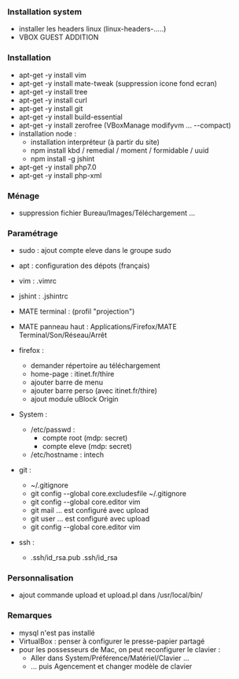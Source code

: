 ### Installation system
* installer les headers linux (linux-headers-.....)
* VBOX GUEST ADDITION

### Installation
* apt-get -y install vim
* apt-get -y install mate-tweak (suppression icone fond ecran)
* apt-get -y install tree
* apt-get -y install curl
* apt-get -y install git
* apt-get -y install build-essential
* apt-get -y install zerofree (VBoxManage modifyvm ... --compact)
* installation node :
    * installation interpréteur (à partir du site)
    * npm install kbd / remedial / moment / formidable / uuid
    * npm install -g jshint
* apt-get -y install php7.0
* apt-get -y install php-xml

### Ménage
* suppression fichier Bureau/Images/Téléchargement ...

### Paramétrage
* sudo : ajout compte eleve dans le groupe sudo
* apt : configuration des dépots (français)
* vim : .vimrc
* jshint : .jshintrc
* MATE terminal : (profil "projection")
* MATE panneau haut : Applications/Firefox/MATE Terminal/Son/Réseau/Arrêt
* firefox :
    * demander répertoire au téléchargement
    * home-page : itinet.fr/thire
    * ajouter barre de menu
    * ajouter barre perso (avec itinet.fr/thire)
    * ajout module uBlock Origin
* System :
    * /etc/passwd :
        * compte root (mdp: secret)
        * compte eleve (mdp: secret)
    * /etc/hostname : intech
* git :
    * ~/.gitignore
    * git config --global core.excludesfile ~/.gitignore
    * git config --global core.editor vim
    * git mail ... est configuré avec upload
    * git user ... est configuré avec upload
	* git config --global core.editor vim

* ssh :
	* .ssh/id_rsa.pub   .ssh/id_rsa

### Personnalisation
* ajout commande upload et upload.pl dans /usr/local/bin/

### Remarques
* mysql n'est pas installé
* VirtualBox : penser à configurer le presse-papier partagé
* pour les possesseurs de Mac, on peut reconfigurer le clavier :
    * Aller dans System/Préférence/Matériel/Clavier ...
    * ... puis Agencement et changer modèle de clavier
